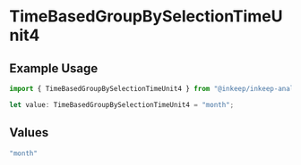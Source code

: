 # TimeBasedGroupBySelectionTimeUnit4

## Example Usage

```typescript
import { TimeBasedGroupBySelectionTimeUnit4 } from "@inkeep/inkeep-analytics/models/components";

let value: TimeBasedGroupBySelectionTimeUnit4 = "month";
```

## Values

```typescript
"month"
```